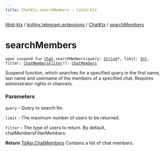 ```yaml
---
title: ChatKtx.searchMembers - libtd-ktx
---
```


[libtd-ktx](../../index.html) / [kotlinx.telegram.extensions](../index.html) / [ChatKtx](index.html) / [searchMembers](./search-members.html)

# searchMembers

`open suspend fun `[`Chat`](https://tdlibx.github.io/td/docs/org/drinkless/td/libcore/telegram/TdApi.Chat.html)`.searchMembers(query: `[`String`](https://kotlinlang.org/api/latest/jvm/stdlib/kotlin/-string/index.html)`?, limit: `[`Int`](https://kotlinlang.org/api/latest/jvm/stdlib/kotlin/-int/index.html)`, filter: `[`ChatMembersFilter`](https://tdlibx.github.io/td/docs/org/drinkless/td/libcore/telegram/TdApi.ChatMembersFilter.html)`?): `[`ChatMembers`](https://tdlibx.github.io/td/docs/org/drinkless/td/libcore/telegram/TdApi.ChatMembers.html)

Suspend function, which searches for a specified query in the first name, last name and
username of the members of a specified chat. Requires administrator rights in channels.

### Parameters

`query` - Query to search for.

`limit` - The maximum number of users to be returned.

`filter` - The type of users to return. By default, chatMembersFilterMembers.

**Return**
[TdApi.ChatMembers](https://tdlibx.github.io/td/docs/org/drinkless/td/libcore/telegram/TdApi.ChatMembers.html) Contains a list of chat members.

